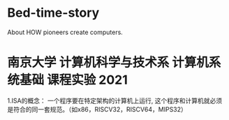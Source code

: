 # Bed-time-story
About HOW pioneers create computers.
# 南京大学 计算机科学与技术系 计算机系统基础 课程实验 2021 

1.ISA的概念：
一个程序要在特定架构的计算机上运行, 这个程序和计算机就必须是符合的同一套规范。（如x86，RISCV32，RISCV64，MIPS32）
